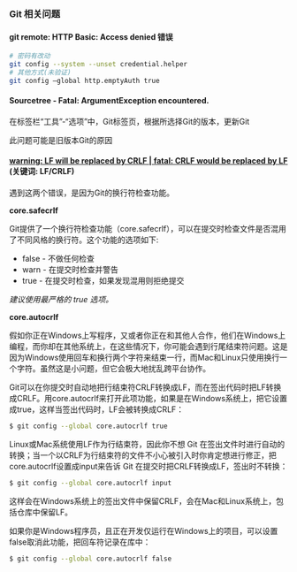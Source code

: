 ### Git 相关问题

#### git remote: HTTP Basic: Access denied 错误

```bash
# 密码有改动
git config --system --unset credential.helper
# 其他方式(未验证)
git config –global http.emptyAuth true
```



#### Sourcetree - Fatal: ArgumentException encountered.

在标签栏“工具”-“选项”中，Git标签页，根据所选择Git的版本，更新Git

此问题可能是旧版本Git的原因



#### [warning: LF will be replaced by CRLF | fatal: CRLF would be replaced by LF](http://blog.csdn.net/feng88724/article/details/11600375) (关键词: LF/CRLF)

遇到这两个错误，是因为Git的换行符检查功能。

**core.safecrlf**

Git提供了一个换行符检查功能（core.safecrlf），可以在提交时检查文件是否混用了不同风格的换行符。这个功能的选项如下:
- false - 不做任何检查
- warn - 在提交时检查并警告
- true - 在提交时检查，如果发现混用则拒绝提交

*建议使用最严格的 true 选项。*

**core.autocrlf**

假如你正在Windows上写程序，又或者你正在和其他人合作，他们在Windows上编程，而你却在其他系统上，在这些情况下，你可能会遇到行尾结束符问题。这是因为Windows使用回车和换行两个字符来结束一行，而Mac和Linux只使用换行一个字符。虽然这是小问题，但它会极大地扰乱跨平台协作。

Git可以在你提交时自动地把行结束符CRLF转换成LF，而在签出代码时把LF转换成CRLF。用core.autocrlf来打开此项功能，如果是在Windows系统上，把它设置成true，这样当签出代码时，LF会被转换成CRLF：

```bash
$ git config --global core.autocrlf true
```
Linux或Mac系统使用LF作为行结束符，因此你不想 Git 在签出文件时进行自动的转换；当一个以CRLF为行结束符的文件不小心被引入时你肯定想进行修正，把core.autocrlf设置成input来告诉 Git 在提交时把CRLF转换成LF，签出时不转换：
```bash
$ git config --global core.autocrlf input
```
这样会在Windows系统上的签出文件中保留CRLF，会在Mac和Linux系统上，包括仓库中保留LF。

如果你是Windows程序员，且正在开发仅运行在Windows上的项目，可以设置false取消此功能，把回车符记录在库中：
```bash
$ git config --global core.autocrlf false
```
